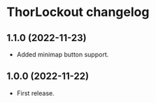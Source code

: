 # ThorLockout changelog

## 1.1.0 (2022-11-23)

- Added minimap button support.


## 1.0.0 (2022-11-22)

- First release.
